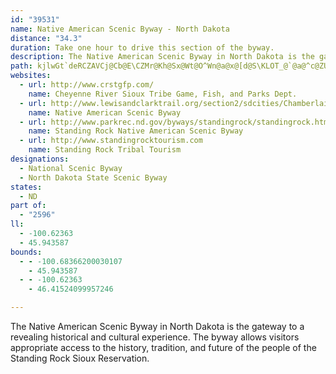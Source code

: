 ```yaml
---
id: "39531"
name: Native American Scenic Byway - North Dakota
distance: "34.3"
duration: Take one hour to drive this section of the byway.
description: The Native American Scenic Byway in North Dakota is the gateway to a revealing historical and cultural experience. The byway allows visitors appropriate access to the history, tradition, and future of the people of the Standing Rock Sioux Reservation.
path: kjlwGt`deRCZAVCj@Cb@E\CZMr@Kh@Sx@Wt@O^Wn@a@x@[d@S\KLOT_@`@a@^c@ZUL[Ta@Pg@Ne@LOBwx@FsYEyEDurGFqEJwEr@iE~A}DdC{AhA_BbB{BzC}AjCiWri@eEbHoD~EyEfFss@to@ubAb|@sFlEkbBl`AcCcCwCqBeC_AsA_@yCScaDDeMLmGf@aGdAqFjBoDzA_GbDkg@l\yKzG_D|AwDzA}GfBcFv@uIf@ssD?kOj@s}@lIaf@xEyQ~AiDN}DPoHJko@y@eFcAqDoAsBeAoBwAoDiD}@eAySyXsPgTmwA_lBoVs[uCgCqD_CmD}AcE_AaBOyBEm^CepHJm^?qBG_Fm@sEkAmDsAcCwA{EoD_B_B_EaF}AeCkFgGoBeBqBuAeE_CoDqAwCo@cEi@cCOmGFow@rIwDNgE?aHa@cIsAqD_Ak`Aq_@cG{AuC_@uCOsCBgFZoeA~OcHZ}DAcEQgD_@wDq@sGiBsDsAkj@wVqP}GeGuAoDe@aDSsFKqJAcsEQiWe@}SGc}BC}Gl@}DdAsDdByPnKiEjBmBd@iDZmBEwJuAsAEaBDaBTwAd@sFvC
websites:
  - url: http://www.crstgfp.com/
    name: Cheyenne River Sioux Tribe Game, Fish, and Parks Dept.
  - url: http://www.lewisandclarktrail.org/section2/sdcities/Chamberlain/NativeAmericanLoop/index.htm
    name: Native American Scenic Byway
  - url: http://www.parkrec.nd.gov/byways/standingrock/standingrock.html
    name: Standing Rock Native American Scenic Byway
  - url: http://www.standingrocktourism.com
    name: Standing Rock Tribal Tourism
designations:
  - National Scenic Byway
  - North Dakota State Scenic Byway
states:
  - ND
part of:
  - "2596"
ll:
  - -100.62363
  - 45.943587
bounds:
  - - -100.68366200030107
    - 45.943587
  - - -100.62363
    - 46.41524099957246

---
```


The Native American Scenic Byway in North Dakota is the gateway to a revealing historical and cultural experience. The byway allows visitors appropriate access to the history, tradition, and future of the people of the Standing Rock Sioux Reservation.
